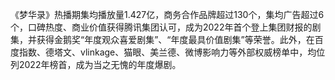 《梦华录》热播期集均播放量1.427亿，商务合作品牌超过130个，集均广告超过6个，口碑热度、商业价值获得腾讯集团认可，成为2022年首个登上集团财报的剧集，并获得金鹅奖“年度观众喜爱剧集”、“年度最具价值剧集”等荣誉。此外，在百度指数、德塔文、vlinkage、猫眼、美兰德、微博影响力等外部权威榜单中，均位列2022年榜首，成为当之无愧的年度爆剧。
